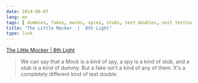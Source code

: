 ```yaml
---
date: 2014-06-07
lang: en
tags: [ dummies, fakes, mocks, spies, stubs, test doubles, unit testing ]
title: "The Little Mocker  |  8th Light"
type: link
---
```


[The Little Mocker  |  8th
Light](http://blog.8thlight.com/uncle-bob/2014/05/14/TheLittleMocker.html)

> We can say that a Mock is a kind of spy, a spy is a kind of stub, and
> a stub is a kind of dummy. But a fake isn't a kind of any of them.
> It's a completely different kind of test double.

